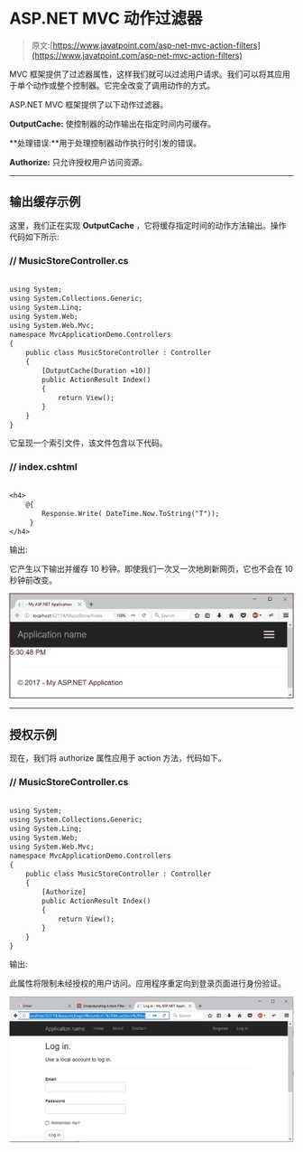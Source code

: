 # ASP.NET MVC 动作过滤器

> 原文:[https://www.javatpoint.com/asp-net-mvc-action-filters](https://www.javatpoint.com/asp-net-mvc-action-filters)

MVC 框架提供了过滤器属性，这样我们就可以过滤用户请求。我们可以将其应用于单个动作或整个控制器。它完全改变了调用动作的方式。

ASP.NET MVC 框架提供了以下动作过滤器。

**OutputCache:** 使控制器的动作输出在指定时间内可缓存。

**处理错误:**用于处理控制器动作执行时引发的错误。

**Authorize:** 只允许授权用户访问资源。

* * *

## 输出缓存示例

这里，我们正在实现 **OutputCache** ，它将缓存指定时间的动作方法输出。操作代码如下所示:

### // MusicStoreController.cs

```

using System;
using System.Collections.Generic;
using System.Linq;
using System.Web;
using System.Web.Mvc;
namespace MvcApplicationDemo.Controllers
{
    public class MusicStoreController : Controller
    {
        [OutputCache(Duration =10)]
        public ActionResult Index()
        {
            return View();
        }
    }
}

```

它呈现一个索引文件，该文件包含以下代码。

### // index.cshtml

```

<h4>
    @{ 
        Response.Write( DateTime.Now.ToString("T"));
     }
</h4>

```

输出:

它产生以下输出并缓存 10 秒钟。即使我们一次又一次地刷新网页，它也不会在 10 秒钟前改变。

![ASP Action filters 1](img/dbd19465958223f5d7fa12ecd156f9e6.png)

* * *

## 授权示例

现在，我们将 authorize 属性应用于 action 方法，代码如下。

### // MusicStoreController.cs

```

using System;
using System.Collections.Generic;
using System.Linq;
using System.Web;
using System.Web.Mvc;
namespace MvcApplicationDemo.Controllers
{
    public class MusicStoreController : Controller
    {
        [Authorize]
        public ActionResult Index()
        {
            return View();
        }
    }
}

```

输出:

此属性将限制未经授权的用户访问。应用程序重定向到登录页面进行身份验证。

![ASP Action filters 2](img/5e957787eb9167e1ba945d3a96175071.png)